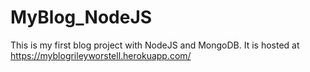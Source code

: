 # MyBlog_NodeJS
This is my first blog project with NodeJS and MongoDB. It is hosted at https://myblogrileyworstell.herokuapp.com/ 
